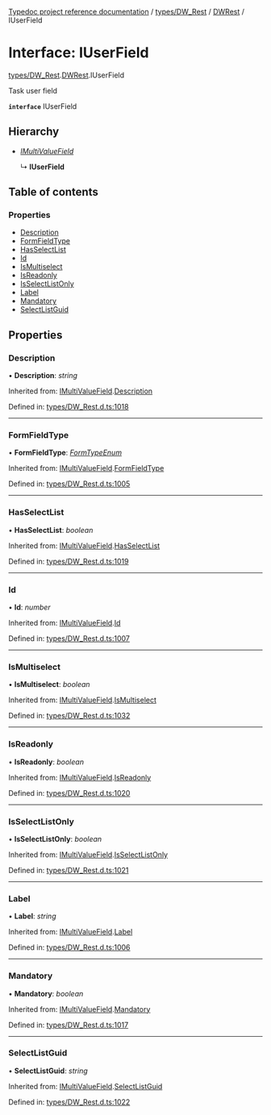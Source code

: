 [Typedoc project reference documentation](../README.md) / [types/DW_Rest](../modules/types_dw_rest.md) / [DWRest](../modules/types_dw_rest.dwrest.md) / IUserField

# Interface: IUserField

[types/DW_Rest](../modules/types_dw_rest.md).[DWRest](../modules/types_dw_rest.dwrest.md).IUserField

Task user field

**`interface`** IUserField

## Hierarchy

* [*IMultiValueField*](types_dw_rest.dwrest.imultivaluefield.md)

  ↳ **IUserField**

## Table of contents

### Properties

- [Description](types_dw_rest.dwrest.iuserfield.md#description)
- [FormFieldType](types_dw_rest.dwrest.iuserfield.md#formfieldtype)
- [HasSelectList](types_dw_rest.dwrest.iuserfield.md#hasselectlist)
- [Id](types_dw_rest.dwrest.iuserfield.md#id)
- [IsMultiselect](types_dw_rest.dwrest.iuserfield.md#ismultiselect)
- [IsReadonly](types_dw_rest.dwrest.iuserfield.md#isreadonly)
- [IsSelectListOnly](types_dw_rest.dwrest.iuserfield.md#isselectlistonly)
- [Label](types_dw_rest.dwrest.iuserfield.md#label)
- [Mandatory](types_dw_rest.dwrest.iuserfield.md#mandatory)
- [SelectListGuid](types_dw_rest.dwrest.iuserfield.md#selectlistguid)

## Properties

### Description

• **Description**: *string*

Inherited from: [IMultiValueField](types_dw_rest.dwrest.imultivaluefield.md).[Description](types_dw_rest.dwrest.imultivaluefield.md#description)

Defined in: [types/DW_Rest.d.ts:1018](https://github.com/DocuWare/REST-Sample-TS/blob/6171aa8/src/types/DW_Rest.d.ts#L1018)

___

### FormFieldType

• **FormFieldType**: [*FormTypeEnum*](../enums/types_dw_rest.dwrest.formtypeenum.md)

Inherited from: [IMultiValueField](types_dw_rest.dwrest.imultivaluefield.md).[FormFieldType](types_dw_rest.dwrest.imultivaluefield.md#formfieldtype)

Defined in: [types/DW_Rest.d.ts:1005](https://github.com/DocuWare/REST-Sample-TS/blob/6171aa8/src/types/DW_Rest.d.ts#L1005)

___

### HasSelectList

• **HasSelectList**: *boolean*

Inherited from: [IMultiValueField](types_dw_rest.dwrest.imultivaluefield.md).[HasSelectList](types_dw_rest.dwrest.imultivaluefield.md#hasselectlist)

Defined in: [types/DW_Rest.d.ts:1019](https://github.com/DocuWare/REST-Sample-TS/blob/6171aa8/src/types/DW_Rest.d.ts#L1019)

___

### Id

• **Id**: *number*

Inherited from: [IMultiValueField](types_dw_rest.dwrest.imultivaluefield.md).[Id](types_dw_rest.dwrest.imultivaluefield.md#id)

Defined in: [types/DW_Rest.d.ts:1007](https://github.com/DocuWare/REST-Sample-TS/blob/6171aa8/src/types/DW_Rest.d.ts#L1007)

___

### IsMultiselect

• **IsMultiselect**: *boolean*

Inherited from: [IMultiValueField](types_dw_rest.dwrest.imultivaluefield.md).[IsMultiselect](types_dw_rest.dwrest.imultivaluefield.md#ismultiselect)

Defined in: [types/DW_Rest.d.ts:1032](https://github.com/DocuWare/REST-Sample-TS/blob/6171aa8/src/types/DW_Rest.d.ts#L1032)

___

### IsReadonly

• **IsReadonly**: *boolean*

Inherited from: [IMultiValueField](types_dw_rest.dwrest.imultivaluefield.md).[IsReadonly](types_dw_rest.dwrest.imultivaluefield.md#isreadonly)

Defined in: [types/DW_Rest.d.ts:1020](https://github.com/DocuWare/REST-Sample-TS/blob/6171aa8/src/types/DW_Rest.d.ts#L1020)

___

### IsSelectListOnly

• **IsSelectListOnly**: *boolean*

Inherited from: [IMultiValueField](types_dw_rest.dwrest.imultivaluefield.md).[IsSelectListOnly](types_dw_rest.dwrest.imultivaluefield.md#isselectlistonly)

Defined in: [types/DW_Rest.d.ts:1021](https://github.com/DocuWare/REST-Sample-TS/blob/6171aa8/src/types/DW_Rest.d.ts#L1021)

___

### Label

• **Label**: *string*

Inherited from: [IMultiValueField](types_dw_rest.dwrest.imultivaluefield.md).[Label](types_dw_rest.dwrest.imultivaluefield.md#label)

Defined in: [types/DW_Rest.d.ts:1006](https://github.com/DocuWare/REST-Sample-TS/blob/6171aa8/src/types/DW_Rest.d.ts#L1006)

___

### Mandatory

• **Mandatory**: *boolean*

Inherited from: [IMultiValueField](types_dw_rest.dwrest.imultivaluefield.md).[Mandatory](types_dw_rest.dwrest.imultivaluefield.md#mandatory)

Defined in: [types/DW_Rest.d.ts:1017](https://github.com/DocuWare/REST-Sample-TS/blob/6171aa8/src/types/DW_Rest.d.ts#L1017)

___

### SelectListGuid

• **SelectListGuid**: *string*

Inherited from: [IMultiValueField](types_dw_rest.dwrest.imultivaluefield.md).[SelectListGuid](types_dw_rest.dwrest.imultivaluefield.md#selectlistguid)

Defined in: [types/DW_Rest.d.ts:1022](https://github.com/DocuWare/REST-Sample-TS/blob/6171aa8/src/types/DW_Rest.d.ts#L1022)
